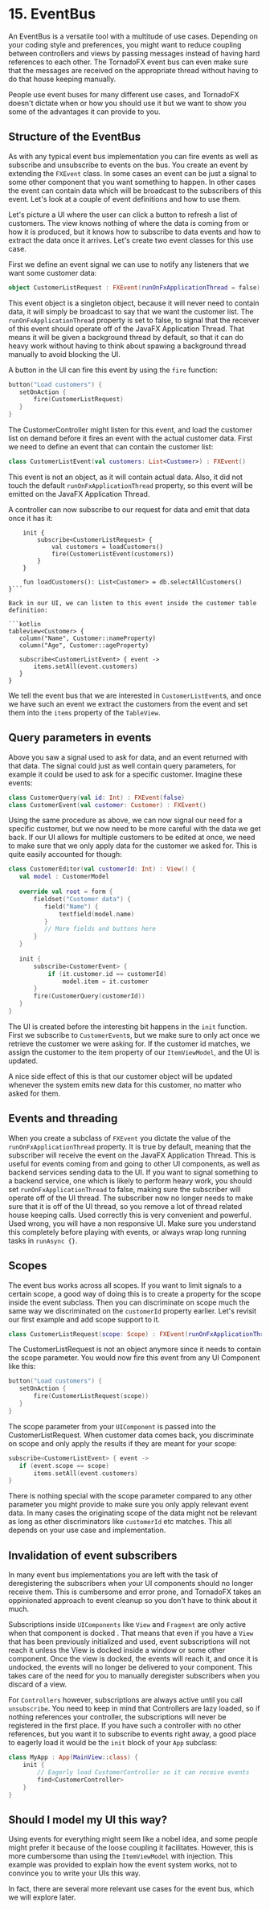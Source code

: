 # 15. EventBus

An EventBus is a versatile tool with a multitude of use cases. Depending on your coding style and 
preferences, you might want to reduce coupling between controllers and views by passing messages
instead of having hard references to each other. The TornadoFX event bus can even make sure
that the messages are received on the appropriate thread without having to do that house keeping manually.

People use event buses for many different use cases, and TornadoFX doesn't dictate when or how you should
use it but we want to show you some of the advantages it can provide to you.

## Structure of the EventBus

As with any typical event bus implementation you can fire events as well as subscribe and unsubscribe
to events on the bus. You create an event by extending the `FXEvent` class. In some cases an event
can be just a signal to some other component that you want something to happen. In other cases the
event can contain data which will be broadcast to the subscribers of this event. Let's look at a couple of
event definitions and how to use them.

Let's picture a UI where the user can click a button to refresh a list of customers. The view
knows nothing of where the data is coming from or how it is produced, but it knows how to subscribe
to data events and how to extract the data once it arrives. Let's create two event classes for this use case.

First we define an event signal we can use to notify any listeners that we want some customer data:

```kotlin
object CustomerListRequest : FXEvent(runOnFxApplicationThread = false)
```

This event object is a singleton object, because it will never need to contain data, it will simply be
broadcast to say that we want the customer list. The `runOnFxApplicationThread` property is set to false, to signal
that the receiver of this event should operate off of the JavaFX Application Thread. That means it will be
given a background thread by default, so that it can do heavy work without having to think about spawing a background 
thread manually to avoid blocking the UI.
 
A button in the UI can fire this event by using the `fire` function:
 
```kotlin
button("Load customers") {
   setOnAction {
       fire(CustomerListRequest)
   }
}
```

The CustomerController might listen for this event, and load the customer list on demand before it fires an event 
with the actual customer data. First we need to define an event that can contain the customer list:

```kotlin
class CustomerListEvent(val customers: List<Customer>) : FXEvent()
```

This event is not an object, as it will contain actual data. Also, it did not touch the default 
`runOnFxApplicationThread` property, so this event will be emitted on the JavaFX Application Thread.

A controller can now subscribe to our request for data and emit that data once it has it:

```class CustomerController : Controller() {
    init {
        subscribe<CustomerListRequest> {
            val customers = loadCustomers() 
            fire(CustomerListEvent(customers)) 
        }
    }
    
    fun loadCustomers(): List<Customer> = db.selectAllCustomers()
}```

Back in our UI, we can listen to this event inside the customer table definition:

```kotlin
tableview<Customer> {
   column("Name", Customer::nameProperty)
   column("Age", Customer::ageProperty)
   
   subscribe<CustomerListEvent> { event ->
       items.setAll(event.customers)
   }
}
```

We tell the event bus that we are interested in `CustomerListEvent`s, and once we have such an event we
extract the customers from the event and set them into the `items` property of the `TableView`.

## Query parameters in events

Above you saw a signal used to ask for data, and an event returned with that data. The signal could just as well
contain query parameters, for example it could be used to ask for a specific customer. Imagine these events:

```kotlin
class CustomerQuery(val id: Int) : FXEvent(false)
class CustomerEvent(val customer: Customer) : FXEvent()
```

Using the same procedure as above, we can now signal our need for a specific customer, but we now need to be
more careful with the data we get back. If our UI allows for multiple customers to be edited at once, we need to
make sure that we only apply data for the customer we asked for. This is quite easily accounted for though:

```kotlin
class CustomerEditor(val customerId: Int) : View() {
   val model : CustomerModel
   
   override val root = form {
       fieldset("Customer data") {
          field("Name") {
              textfield(model.name)
          }
          // More fields and buttons here
       }
   }
   
   init {
       subscribe<CustomerEvent> {
           if (it.customer.id == customerId)
               model.item = it.customer
       }
       fire(CustomerQuery(customerId))    
   }
}
```

The UI is created before the interesting bit happens in the `init` function. First we subscribe to `CustomerEvent`s,
but we make sure to only act once we retrieve the customer we were asking for. If the customer id matches,
 we assign the customer to the item property of our `ItemViewModel`, and the UI is updated.
 
A nice side effect of this is that our customer object will be updated whenever the system emits new data
for this customer, no matter who asked for them.

## Events and threading

When you create a subclass of `FXEvent` you dictate the value of the `runOnFxApplicationThread` property. It is true
by default, meaning that the subscriber will receive the event on the JavaFX Application Thread. This is useful for events
coming from and going to other UI components, as well as backend services sending data to the UI. If you want to
signal something to a backend service, one which is likely to perform heavy work, you should set `runOnFxApplicationThread`
to false, making sure the subscriber will operate off of the UI thread. The subscriber now no longer needs to
make sure that it is off of the UI thread, so you remove a lot of thread related house keeping calls. Used correctly
this is very convenient and powerful. Used wrong, you will have a non responsive UI. Make sure you understand
this completely before playing with events, or always wrap long running tasks in `runAsync {}`.

## Scopes

The event bus works across all scopes. If you want to limit signals to a certain scope, a good way of doing this
is to create a property for the scope inside the event subclass. Then you can discriminate on scope much the same
way we discriminated on the `customerId` property earlier. Let's revisit our first example and add scope support to it.


```kotlin
class CustomerListRequest(scope: Scope) : FXEvent(runOnFxApplicationThread = false)
```

The CustomerListRequest is not an object anymore since it needs to contain the scope parameter. You would now fire 
this event from any UI Component like this:

```kotlin
button("Load customers") {
   setOnAction {
       fire(CustomerListRequest(scope))
   }
}
```

The scope parameter from your `UIComponent` is passed into the CustomerListRequest. When customer data comes
back, you discriminate on scope and only apply the results if they are meant for your scope:

```kotlin
subscribe<CustomerListEvent> { event ->
   if (event.scope == scope)
       items.setAll(event.customers)
}
```
There is nothing special with the scope parameter compared to any other parameter you might provide to make sure you 
only apply relevant event data. In many cases the originating scope of the data might not be relevant as long
as other discriminators like `customerId` etc matches. This all depends on your use case and implementation.

## Invalidation of event subscribers

In many event bus implementations you are left with the task of deregistering the subscribers when your UI components
should no longer receive them. This is cumbersome and error prone, and TornadoFX takes an oppinionated approach
to event cleanup so you don't have to think about it much.

Subscriptions inside `UIComponents` like `View` and `Fragment` are only active when that component is docked
. That means that even if you have a `View` that has been previously initialized and used,
event subscriptions will not reach it unless the View is docked inside a window or some other component. Once
the view is docked, the events will reach it, and once it is undocked, the events will no longer be delivered to your
component. This takes care of the need for you to manually deregister subscribers when you discard of a view.

For `Controllers` however, subscriptions are always active until you call `unsubscribe`. You need to keep 
in mind that Controllers are lazy loaded, so if nothing references your controller, the subscriptions will
never be registered in the first place. If you have such a controller with no other references, but you want
it to subscribe to events right away, a good place to eagerly load it would be the `init` block of your `App` subclass:

```kotlin
class MyApp : App(MainView::class) {
    init {
        // Eagerly load CustomerController so it can receive events
        find<CustomerController>
    }
}
```

## Should I model my UI this way?

Using events for everything might seem like a nobel idea, and some people might prefer it because of the loose coupling 
it facilitates. However, this is more cumbersome than using the `ItemViewModel` with injection. This example
was provided to explain how the event system works, not to convince you to write your UIs this way.

In fact, there are several more relevant use cases for the event bus, which we will explore later.
